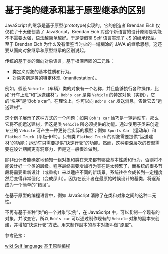 # 基于类的继承和基于原型继承的区别

JavaScript 的继承是基于原型(prototype)实现的。它的创造者 Brendan Eich 仅仅花了十天便创造了 JavaScript。Brendan Eich 对这个新语言的设计原则是功能不不需要太强，语法越简单越好。于是便借鉴 Self 语⾔实现了 JS 的继承模型。至于 Brendan Eich 为什么没有借鉴当时火的一塌糊涂的 JAVA 的继承思想，这还要从面向对象继承和原型继承的区别说起。

传统的基于类的面向对象语言，基于根深蒂固的二元性：

- 类定义对象的基本性质和行为。
- 对象实例是类的特定体现（manifestation）。

例如，假设 `Vehicle` （车辆）类的对象有一个名称，并且能够执行各种操作，比如“开车上班”和“运送建材”。`Bob's car` 是类 `Vehicle` 的特定对象（实例），它的“名字”是“Bob's car”。在理论上，你可以向 `Bob's car` 发送消息，告诉它去“运送建材”。

这个例子展示了这种方式的一个问题：如果 `Bob's car` 恰巧是一辆运动车，那么它将不能运送建材，但这是类 `Vehicle` 所必须提供的功能。通过使用子类来创造专业的 `Vehicle` 可产生一种更符合实际的模型；例如 `Sports Car`（运动车）和 `Flatbed Truck`（平板卡车）。只有类 `Flatbed Truck` 的对象需要提供“运送建材”的功能；运动车只需要提供“快速行驶”的功能。然而，这种更深层次的模型需要在设计期间更有洞察力，但是这一般很难做到。

除非设计者能确定地预知一组对象和类在未来都有哪些基本性质和行为，否则将不能设计好一个类的层级。程序最终需要增加行为实在是太频繁了，而系统的很多节段将需要重新设计（或重构）来以适应不同的新场景。系统往往会成长到一定程度然后变得非常僵化（变成屎山）。因为在设计者在最原始时候设计的基类，将逐渐成为一个简单的“错误”。

在基于原型的编程语言中，例如 JavaScript 消除了在类和对象之间的这种二元性。

不再有基于某种“类”的一个对象“实例”，在 JavaScript 中，可以复制一个现有的对象，并改变它。所以 `Bob's car` 可以通过制作现有的 `Vehicle` 对象的副本来创建，并增加“快速行驶”方法。用来制作副本的基本对象叫做“原型”。

参考链接：

[wiki Self language](https://en.wikipedia.org/wiki/Self_(programming_language))
[基于原型编程](https://zh.wikipedia.org/wiki/%E5%9F%BA%E4%BA%8E%E5%8E%9F%E5%9E%8B%E7%BC%96%E7%A8%8B)